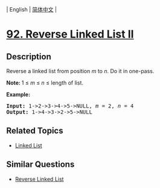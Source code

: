 
| English | [简体中文](README.md) |

# [92. Reverse Linked List II](https://leetcode-cn.com/problems/reverse-linked-list-ii/)

## Description

<p>Reverse a linked list from position <em>m</em> to <em>n</em>. Do it in one-pass.</p>

<p><strong>Note:&nbsp;</strong>1 &le; <em>m</em> &le; <em>n</em> &le; length of list.</p>

<p><strong>Example:</strong></p>

<pre>
<strong>Input:</strong> 1-&gt;2-&gt;3-&gt;4-&gt;5-&gt;NULL, <em>m</em> = 2, <em>n</em> = 4
<strong>Output:</strong> 1-&gt;4-&gt;3-&gt;2-&gt;5-&gt;NULL
</pre>


## Related Topics

- [Linked List](https://leetcode-cn.com/tag/linked-list)

## Similar Questions

- [Reverse Linked List](../reverse-linked-list/README_EN.md)
